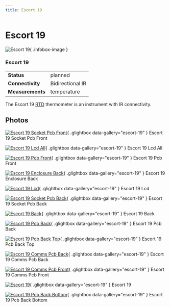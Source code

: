 ```yaml
---
title: Escort 19
---
```


# Escort 19

<div class="infobox" markdown>

![Escort 19](./img/Escort_19_socket_PCB_front.jpg){ .infobox-image }

### Escort 19

| | |
|---|---|
| **Status** | planned |
| **Connectivity** | Bidirectional IR |
| **Measurements** | temperature |

</div>

The Escort 19 [RTD](http://en.wikipedia.org/wiki/Resistance_thermometer) thermometer is an instrument with IR connectivity.

## Photos

<div class="photo-grid" markdown>

[![Escort 19 Socket Pcb Front](./img/Escort_19_socket_PCB_front.jpg)](./img/Escort_19_socket_PCB_front.jpg "Escort 19 Socket Pcb Front"){ .glightbox data-gallery="escort-19" }
<span class="caption">Escort 19 Socket Pcb Front</span>

[![Escort 19 Lcd All](./img/Escort_19_LCD_all.jpg)](./img/Escort_19_LCD_all.jpg "Escort 19 Lcd All"){ .glightbox data-gallery="escort-19" }
<span class="caption">Escort 19 Lcd All</span>

[![Escort 19 Pcb Front](./img/Escort_19_PCB_front.jpg)](./img/Escort_19_PCB_front.jpg "Escort 19 Pcb Front"){ .glightbox data-gallery="escort-19" }
<span class="caption">Escort 19 Pcb Front</span>

[![Escort 19 Enclosure Back](./img/Escort_19_enclosure_back.jpg)](./img/Escort_19_enclosure_back.jpg "Escort 19 Enclosure Back"){ .glightbox data-gallery="escort-19" }
<span class="caption">Escort 19 Enclosure Back</span>

[![Escort 19 Lcd](./img/Escort_19_LCD.jpg)](./img/Escort_19_LCD.jpg "Escort 19 Lcd"){ .glightbox data-gallery="escort-19" }
<span class="caption">Escort 19 Lcd</span>

[![Escort 19 Socket Pcb Back](./img/Escort_19_socket_PCB_back.jpg)](./img/Escort_19_socket_PCB_back.jpg "Escort 19 Socket Pcb Back"){ .glightbox data-gallery="escort-19" }
<span class="caption">Escort 19 Socket Pcb Back</span>

[![Escort 19 Back](./img/Escort_19_back.jpg)](./img/Escort_19_back.png "Escort 19 Back"){ .glightbox data-gallery="escort-19" }
<span class="caption">Escort 19 Back</span>

[![Escort 19 Pcb Back](./img/Escort_19_PCB_back.jpg)](./img/Escort_19_PCB_back.jpg "Escort 19 Pcb Back"){ .glightbox data-gallery="escort-19" }
<span class="caption">Escort 19 Pcb Back</span>

[![Escort 19 Pcb Back Top](./img/Escort_19_PCB_back_top.jpg)](./img/Escort_19_PCB_back_top.jpg "Escort 19 Pcb Back Top"){ .glightbox data-gallery="escort-19" }
<span class="caption">Escort 19 Pcb Back Top</span>

[![Escort 19 Comms Pcb Back](./img/Escort_19_comms_PCB_back.jpg)](./img/Escort_19_comms_PCB_back.jpg "Escort 19 Comms Pcb Back"){ .glightbox data-gallery="escort-19" }
<span class="caption">Escort 19 Comms Pcb Back</span>

[![Escort 19 Comms Pcb Front](./img/Escort_19_comms_PCB_front.jpg)](./img/Escort_19_comms_PCB_front.jpg "Escort 19 Comms Pcb Front"){ .glightbox data-gallery="escort-19" }
<span class="caption">Escort 19 Comms Pcb Front</span>

[![Escort 19](./img/Escort_19.jpg)](./img/Escort_19.png "Escort 19"){ .glightbox data-gallery="escort-19" }
<span class="caption">Escort 19</span>

[![Escort 19 Pcb Back Bottom](./img/Escort_19_PCB_back_bottom.jpg)](./img/Escort_19_PCB_back_bottom.jpg "Escort 19 Pcb Back Bottom"){ .glightbox data-gallery="escort-19" }
<span class="caption">Escort 19 Pcb Back Bottom</span>

</div>

